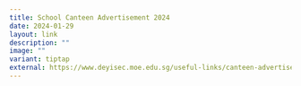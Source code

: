```yaml
---
title: School Canteen Advertisement 2024
date: 2024-01-29
layout: link
description: ""
image: ""
variant: tiptap
external: https://www.deyisec.moe.edu.sg/useful-links/canteen-advertisement/
---
```

